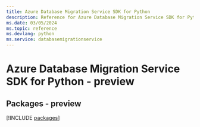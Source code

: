 ```yaml
---
title: Azure Database Migration Service SDK for Python
description: Reference for Azure Database Migration Service SDK for Python
ms.date: 03/05/2024
ms.topic: reference
ms.devlang: python
ms.service: databasemigrationservice
---
```

# Azure Database Migration Service SDK for Python - preview
## Packages - preview
[!INCLUDE [packages](database-migration-service-index.md)]